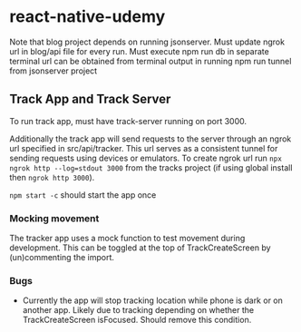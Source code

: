# react-native-udemy

Note that blog project depends on running jsonserver.
Must update ngrok url in blog/api file for every run.
Must execute npm run db in separate terminal
url can be obtained from terminal output in running npm run tunnel from jsonserver project

## Track App and Track Server

To run track app, must have track-server running on port 3000.

Additionally the track app will send requests to the server through an ngrok url specified in src/api/tracker. This url serves as a consistent tunnel for sending requests using devices or emulators.
To create ngrok url run `npx ngrok http --log=stdout 3000` from the tracks project (if using global install then `ngrok http 3000`).

`npm start -c` should start the app once

### Mocking movement

The tracker app uses a mock function to test movement during development. This can be toggled at the top of TrackCreateScreen by (un)commenting the import.

### Bugs

- Currently the app will stop tracking location while phone is dark or on another app. Likely due to tracking depending on whether the TrackCreateScreen isFocused. Should remove this condition.
